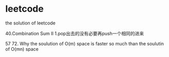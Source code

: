 # leetcode
the solution of leetcode

40.Combination Sum II
1.pop出去的没有必要再push一个相同的进来

57
72. Why the soulution of O(m) space is faster so much than the soulutin of O(mn) space